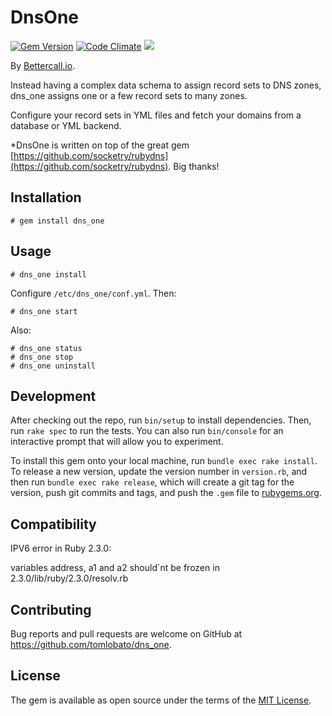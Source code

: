 # DnsOne

[![Gem Version](https://badge.fury.io/rb/dns_one.svg)](https://badge.fury.io/rb/dns_one)
[![Code Climate](https://codeclimate.com/github/tomlobato/dns_one.svg)](https://codeclimate.com/github/tomlobato/dns_one)
![](http://ruby-gem-downloads-badge.herokuapp.com/dns_one?type=total&label=gem%20downloads)
 
By [Bettercall.io](https://bettercall.io/).

Instead having a complex data schema to assign record sets to DNS zones, dns_one assigns one or a few record sets to many zones.

Configure your record sets in YML files and fetch your domains from a database or YML backend.

*DnsOne is written on top of the great gem [https://github.com/socketry/rubydns](https://github.com/socketry/rubydns). Big thanks!

## Installation

    # gem install dns_one

## Usage

    # dns_one install

Configure ```/etc/dns_one/conf.yml```. Then:

    # dns_one start

Also:

    # dns_one status
    # dns_one stop
    # dns_one uninstall

## Development

After checking out the repo, run `bin/setup` to install dependencies. Then, run `rake spec` to run the tests. You can also run `bin/console` for an interactive prompt that will allow you to experiment.

To install this gem onto your local machine, run `bundle exec rake install`. To release a new version, update the version number in `version.rb`, and then run `bundle exec rake release`, which will create a git tag for the version, push git commits and tags, and push the `.gem` file to [rubygems.org](https://rubygems.org).

## Compatibility

IPV6 error in Ruby 2.3.0:  

variables address, a1 and a2 should`nt be frozen in 2.3.0/lib/ruby/2.3.0/resolv.rb

## Contributing

Bug reports and pull requests are welcome on GitHub at https://github.com/tomlobato/dns_one.


## License

The gem is available as open source under the terms of the [MIT License](http://opensource.org/licenses/MIT).

